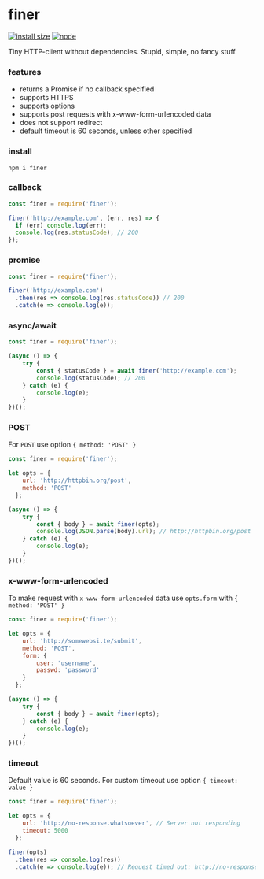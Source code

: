 # finer

[![install size][size-img]][size-url] [![node][node-img]][node-url]

[size-img]: https://packagephobia.now.sh/badge?p=finer
[size-url]: https://packagephobia.now.sh/result?p=finer
[node-img]: https://img.shields.io/node/v/finer.svg?style=flat
[node-url]: https://github.com/pavelkostyurin/request

Tiny HTTP-client without dependencies. Stupid, simple, no fancy stuff.

### features

- returns a Promise if no callback specified
- supports HTTPS
- supports options
- supports post requests with x-www-form-urlencoded data
- does not support redirect
- default timeout is 60 seconds, unless other specified

### install

```
npm i finer
```

### callback

```js
const finer = require('finer');

finer('http://example.com', (err, res) => {
  if (err) console.log(err);
  console.log(res.statusCode); // 200
});
```

### promise

```js
const finer = require('finer');

finer('http://example.com')
  .then(res => console.log(res.statusCode)) // 200
  .catch(e => console.log(e));
```

### async/await

```js
const finer = require('finer');

(async () => {
    try {
        const { statusCode } = await finer('http://example.com');
        console.log(statusCode); // 200
    } catch (e) {
        console.log(e);
    }
})();
```

### POST

For `POST` use option `{ method: 'POST' }`


```js
const finer = require('finer');

let opts = {
    url: 'http://httpbin.org/post',
    method: 'POST'
  };

(async () => {
    try {
        const { body } = await finer(opts);
        console.log(JSON.parse(body).url); // http://httpbin.org/post
    } catch (e) {
        console.log(e);
    }
})();
```

### x-www-form-urlencoded

To make request with `x-www-form-urlencoded` data use `opts.form` with `{ method: 'POST' }`


```js
const finer = require('finer');

let opts = {
    url: 'http://somewebsi.te/submit',
    method: 'POST',
    form: {
    	user: 'username',
        passwd: 'password'
    }
  };

(async () => {
    try {
        const { body } = await finer(opts);
    } catch (e) {
        console.log(e);
    }
})();
```

### timeout

Default value is 60 seconds.
For custom timeout use option `{ timeout: value }`

```js
const finer = require('finer');

let opts = {
    url: 'http://no-response.whatsoever', // Server not responding
    timeout: 5000
  };

finer(opts)
  .then(res => console.log(res))
  .catch(e => console.log(e)); // Request timed out: http://no-response.whatsoever
```